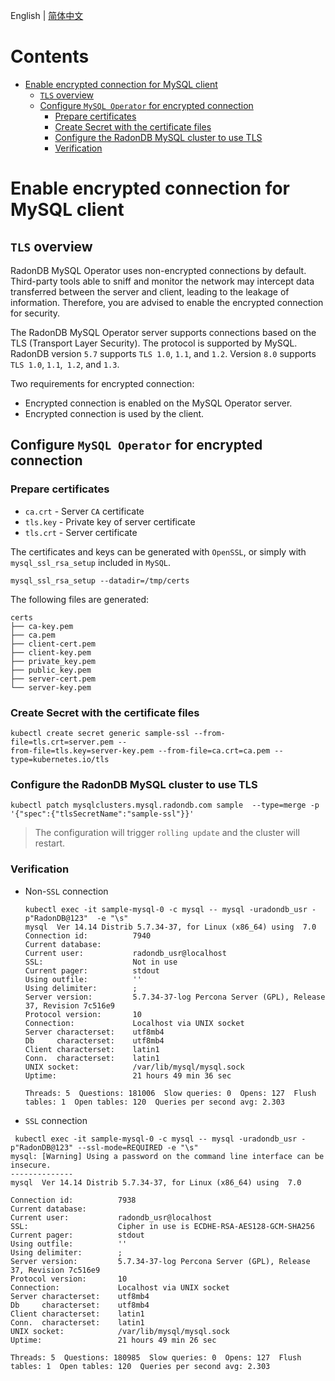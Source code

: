 English | [简体中文](../zh-cn/how_to_use_tls.md)

Contents
=============
   * [Enable encrypted connection for MySQL client](#Enable-encrypted-connection-for-MySQL-client)
      * [`TLS` overview](#TLS-overview)
      * [Configure `MySQL Operator` for encrypted connection](#Configure-MySQL-Operator-for-encrypted-connection)
         * [Prepare certificates](#Prepare-certificates)
         * [Create Secret with the certificate files](#Create-Secret-with-the-certificate-files)
         * [Configure the RadonDB MySQL cluster to use TLS](#Configure-the-RadonDB-MySQL-cluster-to-use-TLS)
         * [Verification](#Verification)

# Enable encrypted connection for MySQL client

## `TLS` overview

RadonDB MySQL Operator uses non-encrypted connections by default. Third-party tools able to sniff and monitor the network may intercept data transferred between the server and client, leading to the leakage of information. Therefore, you are advised to enable the encrypted connection for security.

The RadonDB MySQL Operator server supports connections based on the TLS (Transport Layer Security). The protocol is supported by MySQL. RadonDB version `5.7` supports `TLS 1.0`, `1.1`, and `1.2`. Version `8.0` supports `TLS 1.0`, `1.1`,` 1.2`, and `1.3`.

Two requirements for encrypted connection:

* Encrypted connection is enabled on the MySQL Operator server.
* Encrypted connection is used by the client.

## Configure `MySQL Operator` for encrypted connection

### Prepare certificates

* `ca.crt` - Server `CA` certificate
* `tls.key` - Private key of server certificate
* `tls.crt` - Server certificate

The certificates and keys can be generated with `OpenSSL`, or simply with `mysql_ssl_rsa_setup` included in `MySQL`.

`mysql_ssl_rsa_setup --datadir=/tmp/certs`

The following files are generated:

```shell
certs
├── ca-key.pem
├── ca.pem
├── client-cert.pem
├── client-key.pem
├── private_key.pem
├── public_key.pem
├── server-cert.pem
└── server-key.pem
```

### Create Secret with the certificate files

```shell
kubectl create secret generic sample-ssl --from-file=tls.crt=server.pem --
from-file=tls.key=server-key.pem --from-file=ca.crt=ca.pem --
type=kubernetes.io/tls
```

### Configure the RadonDB MySQL cluster to use TLS

```shell
kubectl patch mysqlclusters.mysql.radondb.com sample  --type=merge -p '{"spec":{"tlsSecretName":"sample-ssl"}}'
```

> The configuration will trigger `rolling update` and the cluster will restart.

### Verification

* Non-`SSL` connection

  ```shell
  kubectl exec -it sample-mysql-0 -c mysql -- mysql -uradondb_usr -p"RadonDB@123"  -e "\s"
  mysql  Ver 14.14 Distrib 5.7.34-37, for Linux (x86_64) using  7.0
  Connection id:          7940
  Current database:
  Current user:           radondb_usr@localhost
  SSL:                    Not in use
  Current pager:          stdout
  Using outfile:          ''
  Using delimiter:        ;
  Server version:         5.7.34-37-log Percona Server (GPL), Release 37, Revision 7c516e9
  Protocol version:       10
  Connection:             Localhost via UNIX socket
  Server characterset:    utf8mb4
  Db     characterset:    utf8mb4
  Client characterset:    latin1
  Conn.  characterset:    latin1
  UNIX socket:            /var/lib/mysql/mysql.sock
  Uptime:                 21 hours 49 min 36 sec
  
  Threads: 5  Questions: 181006  Slow queries: 0  Opens: 127  Flush tables: 1  Open tables: 120  Queries per second avg: 2.303
  ```

  

* `SSL` connection

```shell
 kubectl exec -it sample-mysql-0 -c mysql -- mysql -uradondb_usr -p"RadonDB@123" --ssl-mode=REQUIRED -e "\s"
mysql: [Warning] Using a password on the command line interface can be insecure.
--------------
mysql  Ver 14.14 Distrib 5.7.34-37, for Linux (x86_64) using  7.0

Connection id:          7938
Current database:
Current user:           radondb_usr@localhost
SSL:                    Cipher in use is ECDHE-RSA-AES128-GCM-SHA256
Current pager:          stdout
Using outfile:          ''
Using delimiter:        ;
Server version:         5.7.34-37-log Percona Server (GPL), Release 37, Revision 7c516e9
Protocol version:       10
Connection:             Localhost via UNIX socket
Server characterset:    utf8mb4
Db     characterset:    utf8mb4
Client characterset:    latin1
Conn.  characterset:    latin1
UNIX socket:            /var/lib/mysql/mysql.sock
Uptime:                 21 hours 49 min 26 sec

Threads: 5  Questions: 180985  Slow queries: 0  Opens: 127  Flush tables: 1  Open tables: 120  Queries per second avg: 2.303
```